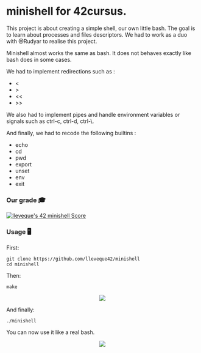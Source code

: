 # minishell for 42cursus.

This project is about creating a simple shell, our own little bash. The goal is to learn about processes and files descriptors. We had to work as a duo 
with @Rudyar to realise this project.

Minishell almost works the same as bash. It does not behaves exactly like bash does in some cases.

We had to implement redirections such as : <br>
- <
- \>
- <<
- \>>

We also had to implement pipes and handle environment variables or signals such as ctrl-c, ctrl-d, ctrl-\\.

And finally, we had to recode the following builtins : <br>
- echo <br>
- cd <br>
- pwd <br>
- export <br>
- unset <br>
- env <br>
- exit <br>

### Our grade :mortar_board:
[![lleveque's 42 minishell Score](https://badge42.vercel.app/api/v2/clc6bxaur00060fmon220zhly/project/2553765)](https://github.com/JaeSeoKim/badge42)

### Usage :desktop_computer:

First:

    git clone https://github.com/lleveque42/minishell
    cd minishell
    
Then:
    
    make
    
<p align="center">
    <img src="https://github.com/lleveque42/minishell/blob/master/readme/make-minishell.gif">
</p>

And finally:

    ./minishell
    
You can now use it like a real bash.

<p align="center">
    <img src="https://github.com/lleveque42/minishell/blob/master/readme/run-minishell.gif">
</p>
